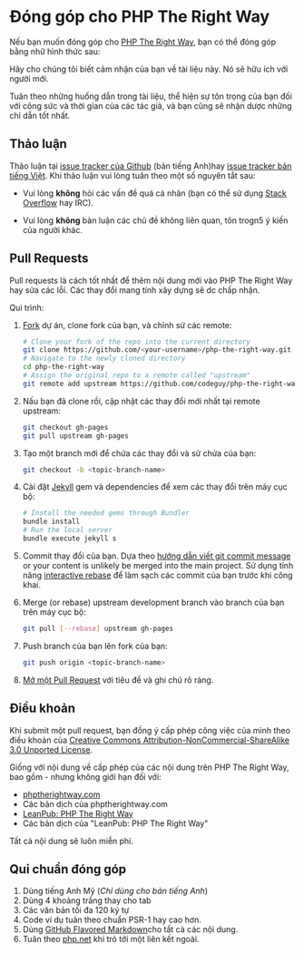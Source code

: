 # Đóng góp cho PHP The Right Way

Nếu bạn muốn đóng góp cho [PHP The Right Way](https://github.com/nhaancs/php-the-right-way/), 
bạn có thể đóng góp bằng nhữ hình thức sau:

Hãy cho chúng tôi biết cảm nhận của bạn về tài liệu này. Nó sẽ hữu ích với người mới.

Tuân theo những huống dẫn trong tài liệu, thể hiện sự tôn trọng của bạn đối với công
sức và thời gian của các tác giả, và bạn cũng sẽ nhận dược những chỉ dẫn tốt nhất.


## Thảo luận

Thảo luận tại [issue tracker của Github](https://github.com/codeguy/php-the-right-way/issues) 
(bản tiếng Anh)hay [issue tracker bản tiếng Việt](https://github.com/nhaancs/php-the-right-way/issues). 
Khi thảo luận vui lòng tuân theo một số nguyên tắt sau:

* Vui lòng **không** hỏi các vấn đề quá cá nhân (bạn có thể sử dụng
  [Stack Overflow](http://stackoverflow.com/questions/tagged/php) hay IRC).

* Vui lòng **không** bàn luận các chủ đề không liên quan, tôn trogn5 ý kiến của người khác.


<a name="pull-requests"></a>

## Pull Requests

Pull requests là cách tốt nhất để thêm nội dung mới vào PHP The Right Way hay sửa các lỗi.
Các thay đổi mang tính xây dựng sẽ dc chấp nhận.

Qui trình:

1. [Fork](http://help.github.com/fork-a-repo/) dự án, clone fork của bạn,
   và chỉnh sử các remote:

   ```bash
   # Clone your fork of the repo into the current directory
   git clone https://github.com/<your-username>/php-the-right-way.git
   # Navigate to the newly cloned directory
   cd php-the-right-way
   # Assign the original repo to a remote called "upstream"
   git remote add upstream https://github.com/codeguy/php-the-right-way.git
   ```

2. Nấu bạn đã clone rồi, cập nhật các thay đổi mới nhất tại remote upstream:

   ```bash
   git checkout gh-pages
   git pull upstream gh-pages
   ```

3. Tạo một branch mới để chứa các thay đổi và sử chửa của bạn:

   ```bash
   git checkout -b <topic-branch-name>
   ```

4. Cài đặt [Jekyll](https://github.com/jekyll/jekyll/) gem và dependencies 
để xem các thay đổi trên máy cục bộ:

    ```bash
    # Install the needed gems through Bundler
    bundle install
    # Run the local server
    bundle execute jekyll s
    ```

5. Commit thay đổi của bạn. Dựa theo [hướng dẫn viết git commit message](http://tbaggery.com/2008/04/19/a-note-about-git-commit-messages.html)
   or your content is unlikely be merged into the main project. Sử dụng tính năng
   [interactive rebase](https://help.github.com/articles/interactive-rebase) để làm sạch các commit của bạn trước khi công khai.

6. Merge (or rebase) upstream development branch vào branch của bạn trên máy cục bộ:

   ```bash
   git pull [--rebase] upstream gh-pages
   ```

7. Push branch của bạn lên fork của bạn:

   ```bash
   git push origin <topic-branch-name>
   ```

8. [Mở một Pull Request](https://help.github.com/articles/using-pull-requests/)
    với tiêu đề và ghi chú rõ ràng.


## Điều khoản

Khi submit một pull request, bạn đồng ý cấp phép công việc của mình theo điều khoản của
[Creative Commons Attribution-NonCommercial-ShareAlike
3.0 Unported License](http://creativecommons.org/licenses/by-nc-sa/3.0/).

Giống với nội dung về cấp phép của các nội dung trên PHP The Right Way,
bao gồm - nhưng không giới hạn đối với:

* [phptherightway.com](http://phptherightway.com)
* Các bản dịch của phptherightway.com
* [LeanPub: PHP The Right Way](https://leanpub.com/phptherightway/)
* Các bản dịch của "LeanPub: PHP The Right Way"

Tất cả nội dung sẽ luôn miễn phí.

## Qui chuẩn đóng góp

1. Dùng tiếng Anh Mỹ (*Chỉ dùng cho bản tiếng Anh*)
2. Dùng 4 khoảng trắng thay cho tab
3. Các văn bản tối đa 120 ký tự
4. Code ví dụ tuân theo chuẩn PSR-1 hay cao hơn.
5. Dùng [GitHub Flavored Markdown](http://github.github.com/github-flavored-markdown/)cho tất cà các nội dung.
6. Tuân theo [php.net](http://php.net/urlhowto.php) khi trỏ tới một liên kết ngoài.
